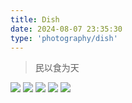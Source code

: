 ```yaml
---
title: Dish
date: 2024-08-07 23:35:30
type: 'photography/dish'
---
```


> 民以食为天


<img src="https://fredq.oss-cn-nanjing.aliyuncs.com/photography/dish1.jpg">
<img src="https://fredq.oss-cn-nanjing.aliyuncs.com/photography/dish2.jpg">
<img src="https://fredq.oss-cn-nanjing.aliyuncs.com/photography/dish3.jpg">
<img src="https://fredq.oss-cn-nanjing.aliyuncs.com/photography/dish4.jpg">
<img src="https://fredq.oss-cn-nanjing.aliyuncs.com/photography/dish5.jpg">